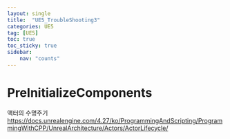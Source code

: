 ```yaml
---
layout: single
title:  "UE5_TroubleShooting3"
categories: UE5
tag: [UE5]
toc: true
toc_sticky: true
sidebar:
    nav: "counts"
---
```


# PreInitializeComponents

액터의 수명주기   
https://docs.unrealengine.com/4.27/ko/ProgrammingAndScripting/ProgrammingWithCPP/UnrealArchitecture/Actors/ActorLifecycle/

   
   